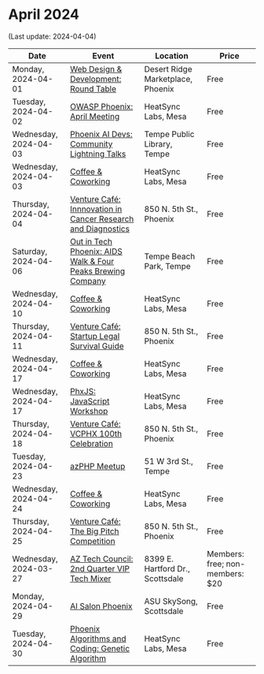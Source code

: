 # April 2024

(Last update: 2024-04-04)

| Date | Event | Location | Price |
| ---- | ----- | -------- | ----- |
| Monday, 2024-04-01 |[Web Design & Development: Round Table](https://www.meetup.com/webdesignersdevelopers/events/wdnrjtygcgbcb/) | Desert Ridge Marketplace, Phoenix | Free |
| Tuesday, 2024-04-02 | [OWASP Phoenix: April Meeting](https://www.meetup.com/owasp-phoenix-chapter/events/299764825/) | HeatSync Labs, Mesa | Free |
| Wednesday, 2024-04-03 |[Phoenix AI Devs: Community Lightning Talks](https://www.meetup.com/phx-ai-devs/events/299216316/) | Tempe Public Library, Tempe | Free |
| Wednesday, 2024-04-03 |[Coffee & Coworking](https://www.meetup.com/coffee-and-coworking-east-valley/events/mclbhtygcgbfb/) | HeatSync Labs, Mesa | Free |
| Thursday, 2024-04-04 |[Venture Café: Innnovation in Cancer Research and Diagnostics](https://venturecafephoenix.org/event/innnovation-in-cancer-research-and-diagnostics/) | 850 N. 5th St., Phoenix | Free |
| Saturday, 2024-04-06 |[Out in Tech Phoenix: AIDS Walk & Four Peaks Brewing Company](https://outintech.com/event/out-in-tech-phoenix-aids-walk-5k/) | Tempe Beach Park, Tempe | Free |
| Wednesday, 2024-04-10 |[Coffee & Coworking](https://www.meetup.com/coffee-and-coworking-east-valley/events/mclbhtygcgbnb/) | HeatSync Labs, Mesa | Free |
| Thursday, 2024-04-11 |[Venture Café: Startup Legal Survival Guide](https://venturecafephoenix.org/event/startup-legal-survival-guide/) | 850 N. 5th St., Phoenix | Free |
| Wednesday, 2024-04-17 |[Coffee & Coworking](https://www.meetup.com/coffee-and-coworking-east-valley/events/mclbhtygcgbwb/) | HeatSync Labs, Mesa | Free |
| Wednesday, 2024-04-17 |[PhxJS: JavaScript Workshop](https://www.meetup.com/phoenix-javascript/events/gnxcktygcgbwb/) | HeatSync Labs, Mesa | Free |
| Thursday, 2024-04-18 |[Venture Café: VCPHX 100th Celebration](https://venturecafephoenix.org/event/vcphx-100th-celebration/) | 850 N. 5th St., Phoenix | Free |
| Tuesday, 2024-04-23 |[azPHP Meetup](https://www.meetup.com/azphpug/events/mgffhtygcgbfc/) | 51 W 3rd St., Tempe | Free |
| Wednesday, 2024-04-24 |[Coffee & Coworking](https://www.meetup.com/coffee-and-coworking-east-valley/events/mclbhtygcgbgc/) | HeatSync Labs, Mesa | Free |
| Thursday, 2024-04-25 |[Venture Café: The Big Pitch Competition](https://venturecafephoenix.org/event/the-big-pitch-competition-2/) | 850 N. 5th St., Phoenix | Free |
| Wednesday, 2024-03-27 | [AZ Tech Council: 2nd Quarter VIP Tech Mixer](https://www.aztechcouncil.org/event/2024-march-after5-tech-mixer/) | 8399 E. Hartford Dr., Scottsdale | Members: free; non-members: $20 |
| Monday, 2024-04-29 |[AI Salon Phoenix](https://lu.ma/misx6g9g)| ASU SkySong, Scottsdale | Free |
| Tuesday, 2024-04-30 | [Phoenix Algorithms and Coding: Genetic Algorithm](https://www.meetup.com/phoenix-algorithms-and-coding/events/300181814/) | HeatSync Labs, Mesa | Free |
